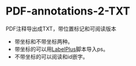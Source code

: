 # PDF-annotations-2-TXT
PDF注释导出成TXT，带位置标记和可阅读版本

- 带坐标和不带坐标两种。
- 带坐标的可以用[LabelPlus](https://github.com/LabelPlus/PS-Script "LabelPlus")脚本导入ps。
- 不带坐标的可以阅读和id嵌字。
